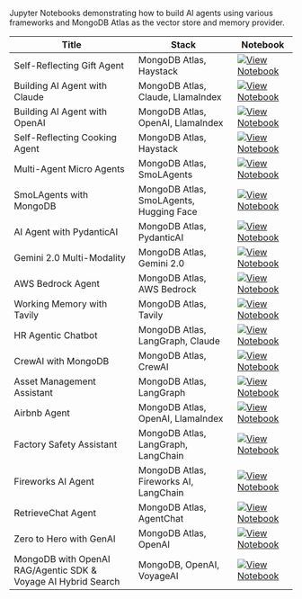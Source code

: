 Jupyter Notebooks demonstrating how to build AI agents using various frameworks and MongoDB Atlas as the vector store and memory provider.

| Title | Stack | Notebook |
|-------|-------|----------|
| Self-Reflecting Gift Agent | MongoDB Atlas, Haystack | [![View Notebook](https://img.shields.io/badge/view-notebook-orange?logo=jupyter)](https://github.com/mongodb-developer/GenAI-Showcase/blob/main/notebooks/agents/self_reflecting_gift_agent_haystack.ipynb) |
| Building AI Agent with Claude | MongoDB Atlas, Claude, LlamaIndex | [![View Notebook](https://img.shields.io/badge/view-notebook-orange?logo=jupyter)](https://github.com/mongodb-developer/GenAI-Showcase/blob/main/notebooks/agents/how_to_build_ai_agent_claude_3_5_sonnet_llamaindex_mongodb.ipynb) |
| Building AI Agent with OpenAI | MongoDB Atlas, OpenAI, LlamaIndex | [![View Notebook](https://img.shields.io/badge/view-notebook-orange?logo=jupyter)](https://github.com/mongodb-developer/GenAI-Showcase/blob/main/notebooks/agents/how_to_build_ai_agent_openai_llamaindex_mongodb.ipynb) |
| Self-Reflecting Cooking Agent | MongoDB Atlas, Haystack | [![View Notebook](https://img.shields.io/badge/view-notebook-orange?logo=jupyter)](https://github.com/mongodb-developer/GenAI-Showcase/blob/main/notebooks/agents/MongoDB_Haystack_self_reflecting_Cooking_agent.ipynb) |
| Multi-Agent Micro Agents | MongoDB Atlas, SmoLAgents | [![View Notebook](https://img.shields.io/badge/view-notebook-orange?logo=jupyter)](https://github.com/mongodb-developer/GenAI-Showcase/blob/main/notebooks/agents/smolagents_multi-agent_micro_agents.ipynb) |
| SmoLAgents with MongoDB | MongoDB Atlas, SmoLAgents, Hugging Face | [![View Notebook](https://img.shields.io/badge/view-notebook-orange?logo=jupyter)](https://github.com/mongodb-developer/GenAI-Showcase/blob/main/notebooks/agents/smolagents_hf_with_mongodb.ipynb) |
| AI Agent with PydanticAI | MongoDB Atlas, PydanticAI | [![View Notebook](https://img.shields.io/badge/view-notebook-orange?logo=jupyter)](https://github.com/mongodb-developer/GenAI-Showcase/blob/main/notebooks/agents/ai_agent_with_pydanticai_and_mongodb.ipynb) |
| Gemini 2.0 Multi-Modality | MongoDB Atlas, Gemini 2.0 | [![View Notebook](https://img.shields.io/badge/view-notebook-orange?logo=jupyter)](https://github.com/mongodb-developer/GenAI-Showcase/blob/main/notebooks/agents/Gemini2_0_multi_modality_with_mongodb_atlas_vector_store.ipynb) |
| AWS Bedrock Agent | MongoDB Atlas, AWS Bedrock | [![View Notebook](https://img.shields.io/badge/view-notebook-orange?logo=jupyter)](https://github.com/mongodb-developer/GenAI-Showcase/blob/main/notebooks/agents/mongodb_with_aws_bedrock_agent.ipynb) |
| Working Memory with Tavily | MongoDB Atlas, Tavily | [![View Notebook](https://img.shields.io/badge/view-notebook-orange?logo=jupyter)](https://github.com/mongodb-developer/GenAI-Showcase/blob/main/notebooks/agents/implementing_working_memory_with_tavily_and_mongodb.ipynb) |
| HR Agentic Chatbot | MongoDB Atlas, LangGraph, Claude | [![View Notebook](https://img.shields.io/badge/view-notebook-orange?logo=jupyter)](https://github.com/mongodb-developer/GenAI-Showcase/blob/main/notebooks/agents/hr_agentic_chatbot_with_langgraph_claude.ipynb) |
| CrewAI with MongoDB | MongoDB Atlas, CrewAI | [![View Notebook](https://img.shields.io/badge/view-notebook-orange?logo=jupyter)](https://github.com/mongodb-developer/GenAI-Showcase/blob/main/notebooks/agents/crewai-mdb-agg.ipynb) | [![View Notebook](https://img.shields.io/badge/view-notebook-orange?logo=jupyter)](https://github.com/mongodb-developer/GenAI-Showcase/blob/main/notebooks/agents/mongodb_voyage_ai_openai_rag_hybrid_agentic_sports_scores.ipynb)  |
| Asset Management Assistant | MongoDB Atlas, LangGraph | [![View Notebook](https://img.shields.io/badge/view-notebook-orange?logo=jupyter)](https://github.com/mongodb-developer/GenAI-Showcase/blob/main/notebooks/agents/asset_management_analyst_assistant_agentic_chatbot_langgraph_mongodb.ipynb) |
| Airbnb Agent | MongoDB Atlas, OpenAI, LlamaIndex | [![View Notebook](https://img.shields.io/badge/view-notebook-orange?logo=jupyter)](https://github.com/mongodb-developer/GenAI-Showcase/blob/main/notebooks/agents/airbnb_agent_openai_llamaindex_mongodb.ipynb) |
| Factory Safety Assistant | MongoDB Atlas, LangGraph, LangChain | [![View Notebook](https://img.shields.io/badge/view-notebook-orange?logo=jupyter)](https://github.com/mongodb-developer/GenAI-Showcase/blob/main/notebooks/agents/agentic_rag_factory_safety_assistant_with_langgraph_langchain_mongodb.ipynb) |
| Fireworks AI Agent | MongoDB Atlas, Fireworks AI, LangChain | [![View Notebook](https://img.shields.io/badge/view-notebook-orange?logo=jupyter)](https://github.com/mongodb-developer/GenAI-Showcase/blob/main/notebooks/agents/agent_fireworks_ai_langchain_mongodb.ipynb) |
| RetrieveChat Agent | MongoDB Atlas, AgentChat | [![View Notebook](https://img.shields.io/badge/view-notebook-orange?logo=jupyter)](https://github.com/mongodb-developer/GenAI-Showcase/blob/main/notebooks/agents/agentchat_RetrieveChat_mongodb.ipynb) |
| Zero to Hero with GenAI | MongoDB Atlas, OpenAI | [![View Notebook](https://img.shields.io/badge/view-notebook-orange?logo=jupyter)](https://github.com/mongodb-developer/GenAI-Showcase/blob/main/notebooks/agents/zero_to_hero_with_genai_with_mongodb_openai.ipynb) |
| MongoDB with OpenAI RAG/Agentic SDK & Voyage AI Hybrid Search | MongoDB, OpenAI, VoyageAI | [![View Notebook](https://img.shields.io/badge/view-notebook-orange?logo=jupyter)](https://github.com/mongodb-developer/GenAI-Showcase/blob/main/notebooks/agents/mongodb_voyage_ai_openai_rag_hybrid_agentic_sports_scores.ipynb) |
